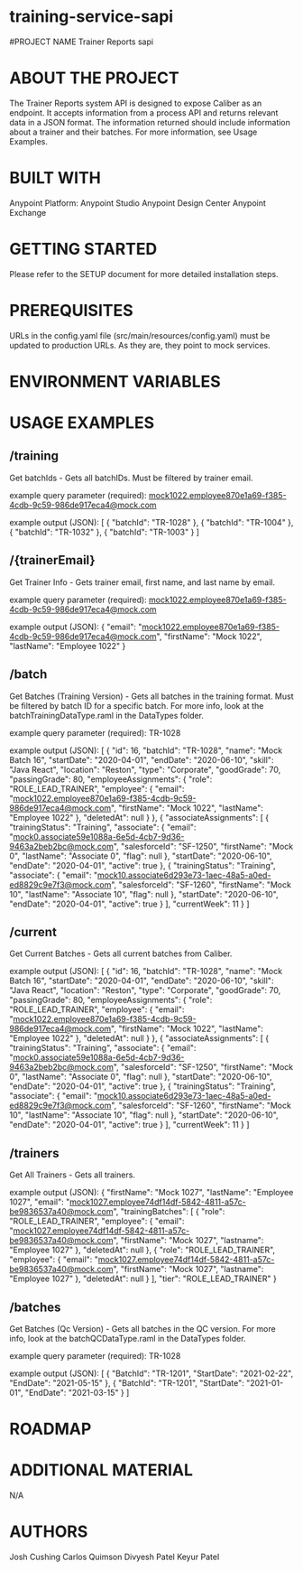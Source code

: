 # training-service-sapi
#PROJECT NAME
  Trainer Reports sapi

# ABOUT THE PROJECT
  The Trainer Reports system API is designed to expose Caliber as an endpoint. 
  It accepts information from a process API and returns relevant data in a JSON format. 
  The information returned should include information about a trainer and their batches.
  For more information, see Usage Examples.

# BUILT WITH
  Anypoint Platform:
    Anypoint Studio
    Anypoint Design Center
    Anypoint Exchange
  
# GETTING STARTED
  Please refer to the SETUP document for more detailed installation steps.

# PREREQUISITES
  URLs in the config.yaml file (src/main/resources/config.yaml) must be updated to
  production URLs. As they are, they point to mock services.

# ENVIRONMENT VARIABLES
  <!-- If there are any environment variables or special code
       snippets that are required for the API to run properly,
       paste them here and label what they are. For example 
       
       password: t|-|iS1SaP@S$W0rD
     -->

# USAGE EXAMPLES
  
## /training
  Get batchIds - Gets all batchIDs. Must be filtered by trainer email.
  
  example query parameter (required): mock1022.employee870e1a69-f385-4cdb-9c59-986de917eca4@mock.com

  example output (JSON):
    [
      {
        "batchId": "TR-1028"
      },
      {
        "batchId": "TR-1004"
      },
      {
        "batchId": "TR-1032"
      },
      {
        "batchId": "TR-1003"
      }
    ]

## /{trainerEmail}
  Get Trainer Info - Gets trainer email, first name, and last name by email.

  example query parameter (required): mock1022.employee870e1a69-f385-4cdb-9c59-986de917eca4@mock.com

  example output (JSON):
  {
    "email": "mock1022.employee870e1a69-f385-4cdb-9c59-986de917eca4@mock.com",
    "firstName": "Mock 1022",
    "lastName": "Employee 1022"
  }

## /batch
  Get Batches (Training Version) - Gets all batches in the training format.
  Must be filtered by batch ID for a specific batch.
  For more info, look at the batchTrainingDataType.raml in the DataTypes folder. 

  example query parameter (required): TR-1028

  example output (JSON):
    [
      {
        "id": 16,
        "batchId": "TR-1028",
        "name": "Mock Batch 16",
        "startDate": "2020-04-01",
        "endDate": "2020-06-10",
        "skill": "Java React",
        "location": "Reston",
        "type": "Corporate",
        "goodGrade": 70,
        "passingGrade": 80,
        "employeeAssignments": {
          "role": "ROLE_LEAD_TRAINER",
          "employee": {
            "email": "mock1022.employee870e1a69-f385-4cdb-9c59-986de917eca4@mock.com",
            "firstName": "Mock 1022",
            "lastName": "Employee 1022"
          },
          "deletedAt": null
        }
      },
      {
        "associateAssignments": [
          {
            "trainingStatus": "Training",
            "associate": {
              "email": "mock0.associate59e1088a-6e5d-4cb7-9d36-9463a2beb2bc@mock.com",
              "salesforceId": "SF-1250",
              "firstName": "Mock 0",
              "lastName": "Associate 0",
              "flag": null
            },
            "startDate": "2020-06-10",
            "endDate": "2020-04-01",
            "active": true
          },
          {
            "trainingStatus": "Training",
            "associate": {
              "email": "mock10.associate6d293e73-1aec-48a5-a0ed-ed8829c9e7f3@mock.com",
              "salesforceId": "SF-1260",
              "firstName": "Mock 10",
              "lastName": "Associate 10",
              "flag": null
            },
            "startDate": "2020-06-10",
            "endDate": "2020-04-01",
            "active": true
          }
        ],
        "currentWeek": 11
      }
    ]

## /current
  Get Current Batches - Gets all current batches from Caliber.

  example output (JSON):
    [
      {
        "id": 16,
        "batchId": "TR-1028",
        "name": "Mock Batch 16",
        "startDate": "2020-04-01",
        "endDate": "2020-06-10",
        "skill": "Java React",
        "location": "Reston",
        "type": "Corporate",
        "goodGrade": 70,
        "passingGrade": 80,
        "employeeAssignments": {
          "role": "ROLE_LEAD_TRAINER",
          "employee": {
            "email": "mock1022.employee870e1a69-f385-4cdb-9c59-986de917eca4@mock.com",
            "firstName": "Mock 1022",
            "lastName": "Employee 1022"
          },
          "deletedAt": null
        }
      },
      {
        "associateAssignments": [
          {
            "trainingStatus": "Training",
            "associate": {
              "email": "mock0.associate59e1088a-6e5d-4cb7-9d36-9463a2beb2bc@mock.com",
              "salesforceId": "SF-1250",
              "firstName": "Mock 0",
              "lastName": "Associate 0",
              "flag": null
            },
            "startDate": "2020-06-10",
            "endDate": "2020-04-01",
            "active": true
          },
          {
            "trainingStatus": "Training",
            "associate": {
              "email": "mock10.associate6d293e73-1aec-48a5-a0ed-ed8829c9e7f3@mock.com",
              "salesforceId": "SF-1260",
              "firstName": "Mock 10",
              "lastName": "Associate 10",
              "flag": null
            },
            "startDate": "2020-06-10",
            "endDate": "2020-04-01",
            "active": true
          }
        ],
        "currentWeek": 11
      }
    ]

## /trainers
  Get All Trainers - Gets all trainers.

  example output (JSON):
    {
      "firstName": "Mock 1027",
      "lastName": "Employee 1027",
      "email": "mock1027.employee74df14df-5842-4811-a57c-be9836537a40@mock.com",
      "trainingBatches": [
        {
          "role": "ROLE_LEAD_TRAINER",
          "employee": {
            "email": "mock1027.employee74df14df-5842-4811-a57c-be9836537a40@mock.com",
            "firstName": "Mock 1027",
            "lastname": "Employee 1027"
          },
          "deletedAt": null
        },
        {
          "role": "ROLE_LEAD_TRAINER",
          "employee": {
            "email": "mock1027.employee74df14df-5842-4811-a57c-be9836537a40@mock.com",
            "firstName": "Mock 1027",
            "lastname": "Employee 1027"
          },
          "deletedAt": null
        }
      ],
      "tier": "ROLE_LEAD_TRAINER"
    }

## /batches
  Get Batches (Qc Version) - Gets all batches in the QC version.
  For more info, look at the batchQCDataType.raml in the DataTypes folder.

  example query parameter (required): TR-1028

  example output (JSON):
    [
      {
        "BatchId": "TR-1201",
        "StartDate": "2021-02-22",
        "EndDate": "2021-05-15"
      },
      {
        "BatchId": "TR-1201",
        "StartDate": "2021-01-01",
        "EndDate": "2021-03-15"
      }
    ]

# ROADMAP
  <!--Include a list of bugs/issues and possible future fixes here. 
      Don't fill this out until we reach code freeze or if you are ready to deploy.-->

# ADDITIONAL MATERIAL
  N/A

# AUTHORS
  Josh Cushing
  Carlos Quimson
  Divyesh Patel
  Keyur Patel
